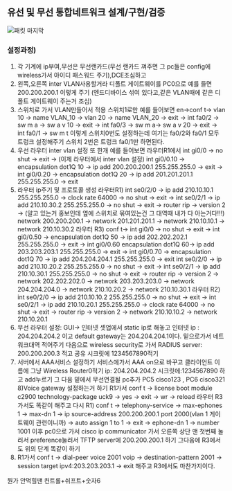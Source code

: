 ## 유선 및 무선 통합네트워크 설계/구현/검증

![패킷 마지막](https://user-images.githubusercontent.com/67897827/158806410-ba385472-e50d-418a-a9c5-dcfb8ce9c22b.PNG)

### 설정과정)
1) 각 기계에 ip부여,무선은 무선랜카드(무선 랜카드 껴주면 그 pc들은 config에 wireless가서 아이디 패스워드 주기),DCE조심하고
2) 왼쪽,오른쪽 inter VLAN사용할거라 디폴트 게이트웨이를 PC0으로 예를 들면 200.200.200.1 이렇게 주기 
(엔드디바이스 섞여 있다고,같은 VLAN때에 같은 디폴트 게이트웨이 주는거 조심)
3) 스위치로 가서 VLAN만들어서 적용 스위치1로만 예를 들어보면 en->conf t-> vlan 10 -> name VLAN_10 -> vlan 20 -> name VLAN_20 -> exit -> int fa0/2 -> sw m a
-> sw a v 10 -> exit -> int fa0/3 -> sw m a-> sw a v 20 -> exit -> int fa0/1 -> sw m t 이렇게 스위치0번도 설정하는데 여기는 fa0/2와 fa0/1 모두 트렁크 설정해주기
스위치 2번은 트렁크 fa0/1만 하면된다.
4) 우선 라우터 inter vlan 설정 또 한개 예를 들어보면 라우터R1에서 int gi0/0 -> no shut -> exit -> (이제 라우터에서 inter vlan 설정) int gi0/0.10 -> encapsulation dot1Q 10
-> ip add 200.200.200.1 255.255.255.0 -> exit -> int gi0/0.20 -> encapsulation dot1Q 20 -> ip add 201.201.201.1 255.255.255.0 -> exit
5) 라우터 ip주기 및 프로토콜 생성 라우터R1) int se0/2/0 -> ip add 210.10.10.1 255.255.255.0 -> clock rate 64000 -> no shut -> exit -> int se0/2/1 -> ip add 210.10.30.2 255.255.255.0
-> no shut -> exit -> router rip -> version 2 -> (알고 있는거 홍보인데 옆에 스위치로 묶여있는건 그 대역때 내가 다 아는거다!!!) network 200.200.200.1 -> network 201.201.201.1
-> network 210.10.10.1 -> network 210.10.30.2
라우터 R3) conf t-> int gi0/0 -> no shut -> exit -> int gi0/0.50 -> encapsulation dot1Q 50 -> ip add 202.202.202.1 255.255.255.0 -> exit -> int gi0/0.60
encapsulation dot1Q 60-> ip add 203.203.203.1 255.255.255.0 -> exit -> int gi0/0.70 -> encapsulation dot1Q 70 -> ip add 204.204.204.1 255.255.255.0 -> exit
int se0/2/0 -> ip add 210.10.20.2 255.255.255.0 -> no shut -> exit -> int se0/2/1 -> ip add 210.10.30.1 255.255.255.0 -> no shut -> exit
-> router rip -> version 2 -> network 202.202.202.0 -> network 203.203.203.0 -> network 204.204.204.0 -> network 210.10.20.2 -> network 210.10.30.1
라우터 R2) int se0/2/0 -> ip add 210.10.10.2 255.255.255.0 -> no shut -> exit -> int se0/2/1 -> ip add 210.10.20.1 255.255.255.0 -> clock rate 64000 -> no shut -> exit
-> router rip -> version 2 -> network 210.10.10.2 -> network 210.10.20.1 
6) 무선 라우터 설정: GUI-> 인터넷 셋업에서 static ip로 해놓고 인터넷 ip : 204.204.204.2 이고 default gateway는 204.204.204.1이다. 밑으로가서 네트워크대역 적어주기
다음으로 wireless security로 가서 RADIUS server: 200.200.200.3 적고 공유 시크릿에 1234567890적기
7) 서버에서 AAA서비스 설정하기 서비스에가서 AAA on으로 바꾸고 클라이언트 이름에 그냥 Wireless Router0적기 ip: 204.204.204.2 시크릿에:1234567890 하고 add누르기
그 다음 밑에서 무선연결될 pc추가 PC5 cisco123 , PC6 cisco321
8)Voice gateway 설정하는거 하기 R1가서 conf t -> license boot module c2900 technology-package uck9 -> yes -> exit -> wr -> reload
라우터 R3가서도 똑같이 해주고 다시 R1) conf t -> telephony-service -> max-ephones 1 -> max-dn 1 -> ip source-address 200.200.200.1 port 2000(vlan 1 게이트웨이 관련이니까)
-> auto assign 1 to 1 -> exit -> ephone-dn 1 -> number 1001 이후 pc0으로 가서 cisco ip communicator 가서 오른쪽 상단 맨 첫번째 눌러서 preference눌러서 TFTP server에
200.200.200.1 하기 그다음에 R3에서도 위의 단계 똑같이 하기
9) R1가서 conf t -> dial-peer voice 2001 voip -> destination-pattern 2001 -> session target ipv4:203.203.203.1 -> exit 해주고 R3에서도 마찬가지이다.





뭔가 안먹힐땐 컨트롤+쉬프트+숫자6
